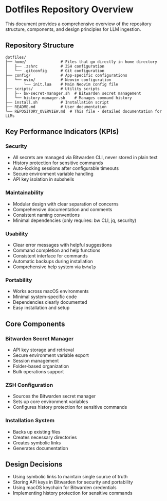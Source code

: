 # Dotfiles Repository Overview

This document provides a comprehensive overview of the repository structure, components, and design principles for LLM ingestion.

## Repository Structure

```
dotfiles/
├── home/               # Files that go directly in home directory
│   ├── .zshrc          # ZSH configuration
│   └── .gitconfig      # Git configuration
├── config/             # App-specific configurations
│   └── nvim/           # Neovim configuration
│       └── init.lua    # Main Neovim config file
├── scripts/            # Utility scripts
│   ├-- bw-secret-manager.sh  # Bitwarden secret management
│   └── history-manager.sh    # Manages command history
├── install.sh          # Installation script
├── README.md           # User documentation
└── REPOSITORY_OVERVIEW.md  # This file - detailed documentation for LLMs
```

## Key Performance Indicators (KPIs)

### Security

- All secrets are managed via Bitwarden CLI, never stored in plain text
- History protection for sensitive commands
- Auto-locking sessions after configurable timeouts
- Secure environment variable handling
- API key isolation in subshells

### Maintainability

- Modular design with clear separation of concerns
- Comprehensive documentation and comments
- Consistent naming conventions
- Minimal dependencies (only requires: bw CLI, jq, security)

### Usability

- Clear error messages with helpful suggestions
- Command completion and help functions
- Consistent interface for commands
- Automatic backups during installation
- Comprehensive help system via `bwhelp`

### Portability

- Works across macOS environments
- Minimal system-specific code
- Dependencies clearly documented
- Easy installation and setup

## Core Components

### Bitwarden Secret Manager

- API key storage and retrieval
- Secure environment variable export
- Session management
- Folder-based organization
- Bulk operations support

### ZSH Configuration

- Sources the Bitwarden secret manager
- Sets up core environment variables
- Configures history protection for sensitive commands

### Installation System

- Backs up existing files
- Creates necessary directories
- Creates symbolic links
- Generates documentation

## Design Decisions

- Using symbolic links to maintain single source of truth
- Storing API keys in Bitwarden for security and portability
- Using macOS keychain for Bitwarden credentials
- Implementing history protection for sensitive commands
